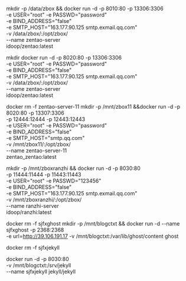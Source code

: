 mkdir -p /data/zbox && docker run -d -p 8010:80 -p 13306:3306 \
        -e USER="root" -e PASSWD="password" \
        -e BIND_ADDRESS="false" \
        -e SMTP_HOST="163.177.90.125 smtp.exmail.qq.com" \
        -v /data/zbox/:/opt/zbox/ \
        --name zentao-server \
        idoop/zentao:latest


mkdir docker run -d -p 8020:80 -p 13306:3306 \
        -e USER="root" -e PASSWD="password" \
        -e BIND_ADDRESS="false" \
        -e SMTP_HOST="163.177.90.125 smtp.exmail.qq.com" \
        -v /data/zbox/:/opt/zbox/ \
        --name zentao-server \
        idoop/zentao:latest

docker rm -f zentao-server-11
mkdir -p /mnt/zbox11 &&docker run -d -p 8020:80 -p 13307:3306 \
        -p 12444:12444 -p 12443:12443 \
        -e USER="root" -e PASSWD="password" \
        -e BIND_ADDRESS="false" \
        -e SMTP_HOST="smtp.qq.com" \
        -v /mnt/zbox11/:/opt/zbox/ \
        --name zentao-server-11 \
        zentao_zentao:latest

mkdir -p /mnt/zboxranzhi && docker run -d -p 8030:80 \
        -p 11444:11444 -p 11443:11443 \
        -e USER="root" -e PASSWD="123456" \
        -e BIND_ADDRESS="false" \
        -e SMTP_HOST="163.177.90.125 smtp.exmail.qq.com" \
        -v /mnt/zboxranzhi/:/opt/zbox/ \
        --name ranzhi-server \
        idoop/ranzhi:latest


docker rm -f sjfxghost
mkdir -p /mnt/blogctxt && docker run -d --name sjfxghost -p 2368:2368 \
 -e url=http://39.106.191.17 -v /mnt/blogctxt:/var/lib/ghost/content ghost

 
docker rm -f sjfxjekyll

 docker run -d -p 8030:80 \
  -v /mnt/blogctxt:/srv/jekyll \
  --name sjfxjekyll jekyll/jekyll
